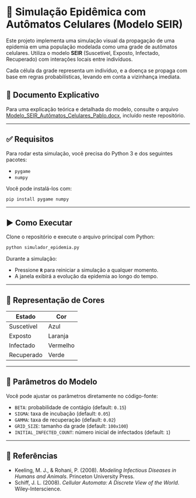 # 🦠 Simulação Epidêmica com Autômatos Celulares (Modelo SEIR)

Este projeto implementa uma simulação visual da propagação de uma epidemia em uma população modelada como uma grade de autômatos celulares. Utiliza o modelo **SEIR** (Suscetível, Exposto, Infectado, Recuperado) com interações locais entre indivíduos.

Cada célula da grade representa um indivíduo, e a doença se propaga com base em regras probabilísticas, levando em conta a vizinhança imediata.

## 📄 Documento Explicativo

Para uma explicação teórica e detalhada do modelo, consulte o arquivo [Modelo_SEIR_Autômatos_Celulares_Pablo.docx](https://github.com/pablorenato1/Epidemio-e-Automatos-Celulares/blob/main/Modelo%20SEIR%20Aut%C3%B4matos%20Celulares%20-%20P%C3%A1blo%20Renato%20S%20Pereira.pdf), incluído neste repositório.

---

## ✅ Requisitos

Para rodar esta simulação, você precisa do Python 3 e dos seguintes pacotes:

- `pygame`
- `numpy`

Você pode instalá-los com:

```bash
pip install pygame numpy
````

---

## ▶️ Como Executar

Clone o repositório e execute o arquivo principal com Python:

```bash
python simulador_epidemia.py
```

Durante a simulação:

* Pressione **`R`** para reiniciar a simulação a qualquer momento.
* A janela exibirá a evolução da epidemia ao longo do tempo.

---

## 🎨 Representação de Cores

| Estado     | Cor          |
| ---------- | ------------ |
| Suscetível | Azul         |
| Exposto    | Laranja      |
| Infectado  | Vermelho     |
| Recuperado | Verde        |

---

## 🧪 Parâmetros do Modelo

Você pode ajustar os parâmetros diretamente no código-fonte:

* `BETA`: probabilidade de contágio (default: `0.15`)
* `SIGMA`: taxa de incubação (default: `0.05`)
* `GAMMA`: taxa de recuperação (default: `0.02`)
* `GRID_SIZE`: tamanho da grade (default: `100x100`)
* `INITIAL_INFECTED_COUNT`: número inicial de infectados (default: `1`)

---

## 📘 Referências

* Keeling, M. J., & Rohani, P. (2008). *Modeling Infectious Diseases in Humans and Animals*. Princeton University Press.
* Schiff, J. L. (2008). *Cellular Automata: A Discrete View of the World*. Wiley-Interscience.

